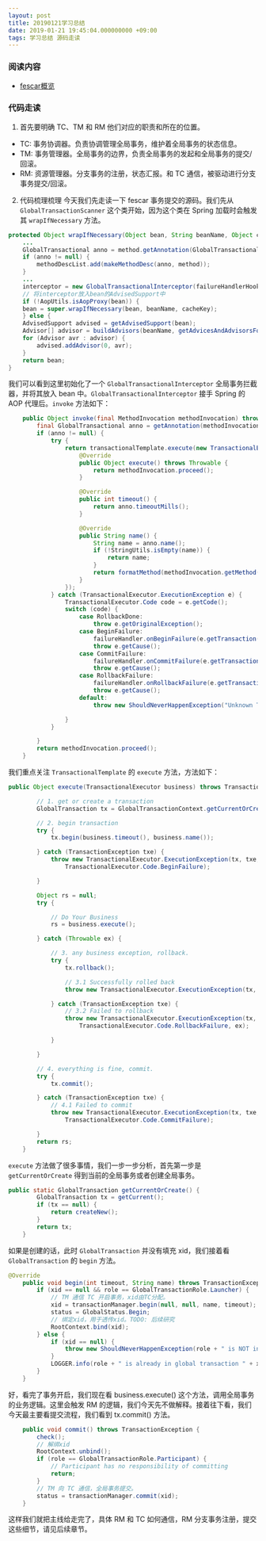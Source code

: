 ```yaml
---
layout: post
title: 20190121学习总结
date: 2019-01-21 19:45:04.000000000 +09:00
tags: 学习总结 源码走读
---
```


### 阅读内容

- [fescar概览](https://github.com/alibaba/fescar/wiki/%E6%A6%82%E8%A7%88)

### 代码走读
1. 首先要明确 TC、TM 和 RM 他们对应的职责和所在的位置。
  - TC: 事务协调器。负责协调管理全局事务，维护着全局事务的状态信息。
  - TM: 事务管理器。全局事务的边界，负责全局事务的发起和全局事务的提交/回滚。
  - RM: 资源管理器。分支事务的注册，状态汇报。和 TC 通信，被驱动进行分支事务提交/回滚。

2. 代码梳理梳理
今天我们先走读一下 fescar 事务提交的源码。我们先从 `GlobalTransactionScanner` 这个类开始，因为这个类在 Spring 加载时会触发其 `wrapIfNecessary` 方法。
```java
protected Object wrapIfNecessary(Object bean, String beanName, Object cacheKey) {
    ...
    GlobalTransactional anno = method.getAnnotation(GlobalTransactional.class);
    if (anno != null) {
        methodDescList.add(makeMethodDesc(anno, method));
    }
    ...
    interceptor = new GlobalTransactionalInterceptor(failureHandlerHook);
    // 将interceptor放入bean的AdvisedSupport中
    if (!AopUtils.isAopProxy(bean)) {
    bean = super.wrapIfNecessary(bean, beanName, cacheKey);
    } else {
    AdvisedSupport advised = getAdvisedSupport(bean);
    Advisor[] advisor = buildAdvisors(beanName, getAdvicesAndAdvisorsForBean(null, null, null));
    for (Advisor avr : advisor) {
        advised.addAdvisor(0, avr);
    }
    return bean;
}
```

我们可以看到这里初始化了一个 `GlobalTransactionalInterceptor` 全局事务拦截器，并将其放入 bean 中。`GlobalTransactionalInterceptor` 接手 Spring 的 AOP 代理后。`invoke` 方法如下：

```java
    public Object invoke(final MethodInvocation methodInvocation) throws Throwable {
        final GlobalTransactional anno = getAnnotation(methodInvocation.getMethod());
        if (anno != null) {
            try {
                return transactionalTemplate.execute(new TransactionalExecutor() {
                    @Override
                    public Object execute() throws Throwable {
                        return methodInvocation.proceed();
                    }

                    @Override
                    public int timeout() {
                        return anno.timeoutMills();
                    }

                    @Override
                    public String name() {
                        String name = anno.name();
                        if (!StringUtils.isEmpty(name)) {
                            return name;
                        }
                        return formatMethod(methodInvocation.getMethod());
                    }
                });
            } catch (TransactionalExecutor.ExecutionException e) {
                TransactionalExecutor.Code code = e.getCode();
                switch (code) {
                    case RollbackDone:
                        throw e.getOriginalException();
                    case BeginFailure:
                        failureHandler.onBeginFailure(e.getTransaction(), e.getCause());
                        throw e.getCause();
                    case CommitFailure:
                        failureHandler.onCommitFailure(e.getTransaction(), e.getCause());
                        throw e.getCause();
                    case RollbackFailure:
                        failureHandler.onRollbackFailure(e.getTransaction(), e.getCause());
                        throw e.getCause();
                    default:
                        throw new ShouldNeverHappenException("Unknown TransactionalExecutor.Code: " + code);

                }
            }

        }
        return methodInvocation.proceed();
    }
```

我们重点关注 `TransactionalTemplate` 的 `execute` 方法，方法如下：

```java
public Object execute(TransactionalExecutor business) throws TransactionalExecutor.ExecutionException {

        // 1. get or create a transaction
        GlobalTransaction tx = GlobalTransactionContext.getCurrentOrCreate();

        // 2. begin transaction
        try {
            tx.begin(business.timeout(), business.name());

        } catch (TransactionException txe) {
            throw new TransactionalExecutor.ExecutionException(tx, txe,
                TransactionalExecutor.Code.BeginFailure);

        }

        Object rs = null;
        try {

            // Do Your Business
            rs = business.execute();

        } catch (Throwable ex) {

            // 3. any business exception, rollback.
            try {
                tx.rollback();

                // 3.1 Successfully rolled back
                throw new TransactionalExecutor.ExecutionException(tx, TransactionalExecutor.Code.RollbackDone, ex);

            } catch (TransactionException txe) {
                // 3.2 Failed to rollback
                throw new TransactionalExecutor.ExecutionException(tx, txe,
                    TransactionalExecutor.Code.RollbackFailure, ex);

            }

        }

        // 4. everything is fine, commit.
        try {
            tx.commit();

        } catch (TransactionException txe) {
            // 4.1 Failed to commit
            throw new TransactionalExecutor.ExecutionException(tx, txe,
                TransactionalExecutor.Code.CommitFailure);

        }
        return rs;
    }
```

`execute` 方法做了很多事情，我们一步一步分析，首先第一步是 `getCurrentOrCreate` 得到当前的全局事务或者创建全局事务。

```java
public static GlobalTransaction getCurrentOrCreate() {
        GlobalTransaction tx = getCurrent();
        if (tx == null) {
            return createNew();
        }
        return tx;
    }
```

如果是创建的话，此时 `GlobalTransaction` 并没有填充 xid，我们接着看 `GlobalTransaction` 的 `begin` 方法。

```java
@Override
    public void begin(int timeout, String name) throws TransactionException {
        if (xid == null && role == GlobalTransactionRole.Launcher) {
            // TM 通信 TC 开启事务，xid由TC分配。
            xid = transactionManager.begin(null, null, name, timeout);
            status = GlobalStatus.Begin;
            // 绑定xid，用于透传xid。TODO: 后续研究
            RootContext.bind(xid);
        } else {
            if (xid == null) {
                throw new ShouldNeverHappenException(role + " is NOT in a global transaction context.");
            }
            LOGGER.info(role + " is already in global transaction " + xid);
        }
    }
```

好，看完了事务开启，我们现在看 business.execute() 这个方法，调用全局事务的业务逻辑。这里会触发 RM 的逻辑，我们今天先不做解释。接着往下看，我们今天最主要看提交流程，我们看到 tx.commit() 方法。

```java
    public void commit() throws TransactionException {
        check();
        // 解绑xid
        RootContext.unbind();
        if (role == GlobalTransactionRole.Participant) {
            // Participant has no responsibility of committing
            return;
        }
        // TM 向 TC 通信，全局事务提交。
        status = transactionManager.commit(xid);
    }
```

这样我们就把主线给走完了，具体 RM 和 TC 如何通信，RM 分支事务注册，提交这些细节，请见后续章节。
